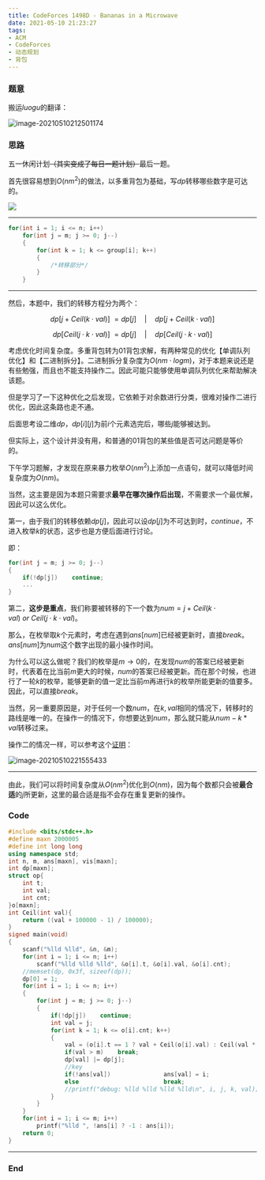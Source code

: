 ```yaml
---
title: CodeForces 1498D - Bananas in a Microwave
date: 2021-05-10 21:23:27
tags:
- ACM
- CodeForces
- 动态规划
- 背包
---
```




### 题意

搬运$luogu$的翻译：

![image-20210510212501174](https://raw.githubusercontent.com/YZ-HL/yz-hl.github.io/master/img/CF1498D-S-S1.png)

<!-- more -->



### 思路

五一休闲计划~~（其实变成了每日一题计划）~~最后一题。

首先很容易想到$O(nm^2)$的做法，以多重背包为基础，写$dp$转移哪些数字是可达的。

![](https://raw.githubusercontent.com/YZ-HL/yz-hl.github.io/master/img/CF1498D-S-S2.png)



---



```c++
for(int i = 1; i <= n; i++)
    for(int j = m; j >= 0; j--)
    {
        for(int k = 1; k <= group[i]; k++)
        {
            /*转移部分*/
        }
    }
```



---



然后，本题中，我们的转移方程分为两个：

$$dp[j + Ceil(k \cdot val)] \ = dp[j] \quad | \quad dp[j + Ceil(k \cdot val)]$$

$$dp[Ceil(j \cdot k \cdot val)] \ = dp[j] \quad | \quad dp[Ceil(j \cdot k \cdot val)]$$

考虑优化时间复杂度。多重背包转为$01$背包求解，有两种常见的优化【单调队列优化】和【二进制拆分】。二进制拆分复杂度为$O(nm \cdot logm)$，对于本题来说还是有些勉强，而且也不能支持操作二。因此可能只能够使用单调队列优化来帮助解决该题。

但是学习了一下这种优化之后发现，它依赖于对余数进行分类，很难对操作二进行优化，因此这条路也走不通。

后面思考设二维$dp$，$dp[i][j]$为前$i$个元素选完后，哪些$j$能够被达到。

但实际上，这个设计并没有用，和普通的$01$背包的某些值是否可达问题是等价的。

下午学习题解，才发现在原来暴力枚举$O(nm^2)$上添加一点语句，就可以降低时间复杂度为$O(nm)$。

当然，这主要是因为本题只需要求**最早在哪次操作后出现**，不需要求一个最优解，因此可以这么优化。

第一，由于我们的转移依赖$dp[j]$，因此可以设$dp[j]$为不可达到时，$continue$，不进入枚举$k$的状态，这步也是方便后面进行讨论。

即：

```c++
for(int j = m; j >= 0; j--)
{
    if(!dp[j])    continue;
    ...
}
```



第二，**这步是重点**，我们称要被转移的下一个数为$num = j + Ceil(k \cdot val) \ or \ Ceil(j \cdot k \cdot val)$。

那么，在枚举取$k$个元素时，考虑在遇到$ans[num]$已经被更新时，直接$break$。$ans[num]$为$num$这个数字出现的最小操作时间。

为什么可以这么做呢？我们的枚举是$m \rightarrow 0$的，在发现$num$的答案已经被更新时，代表着在比当前$m$更大的时候，$num$的答案已经被更新。而在那个时候，也进行了一轮$k$的枚举，能够更新的值一定比当前$m$再进行$k$的枚举所能更新的值要多。因此，可以直接$break$。

当然，另一重要原因是，对于任何一个数$num$，在$k,val$相同的情况下，转移时的路线是唯一的。在操作一的情况下，你想要达到$num$，那么就只能从$num-k*val$转移过来。

操作二的情况一样，可以参考这个[证明](https://www.cnblogs.com/PPLPPL/p/14729149.html)：

![image-20210510221555433](https://raw.githubusercontent.com/YZ-HL/yz-hl.github.io/master/img/CF1498D-S-S3.png)



---



由此，我们可以将时间复杂度从$O(nm^2)$优化到$O(nm)$，因为每个数都只会被**最合适**的$j$所更新，这里的最合适是指不会存在重复更新的操作。



### Code

```c++
#include <bits/stdc++.h>
#define maxn 2000005
#define int long long
using namespace std;
int n, m, ans[maxn], vis[maxn];
int dp[maxn];
struct op{
    int t;
    int val;
    int cnt;
}o[maxn];
int Ceil(int val){
    return ((val + 100000 - 1) / 100000);
}
signed main(void)
{
    scanf("%lld %lld", &n, &m);
    for(int i = 1; i <= n; i++)
        scanf("%lld %lld %lld", &o[i].t, &o[i].val, &o[i].cnt);
    //memset(dp, 0x3f, sizeof(dp));
    dp[0] = 1;
    for(int i = 1; i <= n; i++)
    {
        for(int j = m; j >= 0; j--)
        {
            if(!dp[j])    continue;
            int val = j;
            for(int k = 1; k <= o[i].cnt; k++)
            {
                val = (o[i].t == 1 ? val + Ceil(o[i].val) : Ceil(val * o[i].val));
                if(val > m)    break;
                dp[val] |= dp[j];
                //key
                if(!ans[val])               ans[val] = i;
                else                        break;
                //printf("debug: %lld %lld %lld %lld\n", i, j, k, val);
            }
        }
    }
    for(int i = 1; i <= m; i++)
        printf("%lld ", !ans[i] ? -1 : ans[i]);
    return 0;
}
```



---



### End